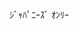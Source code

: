 ｼﾞｬﾊﾟﾆｰｽﾞ ｵﾝﾘｰ

<!---
yui2st/yui2st is a ✨ special ✨ repository because its `README.md` (this file) appears on your GitHub profile.
You can click the Preview link to take a look at your changes.
--->
